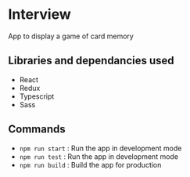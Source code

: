 # Interview
App to display a game of card memory

## Libraries and dependancies used
- React
- Redux
- Typescript
- Sass

## Commands
- `npm run start` : Run the app in development mode
- `npm run test` : Run the app in development mode
- `npm run build` : Build the app for production